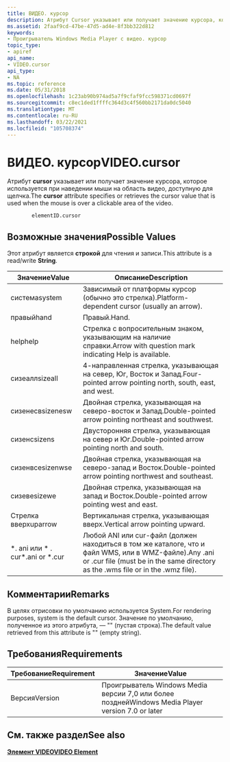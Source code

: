 ```yaml
---
title: ВИДЕО. курсор
description: Атрибут Cursor указывает или получает значение курсора, которое используется при наведении мыши на область видео, доступную для щелчка.
ms.assetid: 2faaf9cd-47be-47d5-ad4e-8f3bb322d812
keywords:
- Проигрыватель Windows Media Player с видео. курсор
topic_type:
- apiref
api_name:
- VIDEO.cursor
api_type:
- NA
ms.topic: reference
ms.date: 05/31/2018
ms.openlocfilehash: 1c23ab90b974ad5a7f9cfaf9fcc598371cd0697f
ms.sourcegitcommit: c8ec1ded1ffffc364d3c4f560bb2171da0dc5040
ms.translationtype: MT
ms.contentlocale: ru-RU
ms.lasthandoff: 03/22/2021
ms.locfileid: "105708374"
---
```

# <a name="videocursor"></a><span data-ttu-id="0fac8-104">ВИДЕО. курсор</span><span class="sxs-lookup"><span data-stu-id="0fac8-104">VIDEO.cursor</span></span>

<span data-ttu-id="0fac8-105">Атрибут **cursor** указывает или получает значение курсора, которое используется при наведении мыши на область видео, доступную для щелчка.</span><span class="sxs-lookup"><span data-stu-id="0fac8-105">The **cursor** attribute specifies or retrieves the cursor value that is used when the mouse is over a clickable area of the video.</span></span>

``` syntax
        elementID.cursor
```

## <a name="possible-values"></a><span data-ttu-id="0fac8-106">Возможные значения</span><span class="sxs-lookup"><span data-stu-id="0fac8-106">Possible Values</span></span>

<span data-ttu-id="0fac8-107">Этот атрибут является **строкой** для чтения и записи.</span><span class="sxs-lookup"><span data-stu-id="0fac8-107">This attribute is a read/write **String**.</span></span>



| <span data-ttu-id="0fac8-108">Значение</span><span class="sxs-lookup"><span data-stu-id="0fac8-108">Value</span></span>            | <span data-ttu-id="0fac8-109">Описание</span><span class="sxs-lookup"><span data-stu-id="0fac8-109">Description</span></span>                                                                                 |
|------------------|---------------------------------------------------------------------------------------------|
| <span data-ttu-id="0fac8-110">система</span><span class="sxs-lookup"><span data-stu-id="0fac8-110">system</span></span>           | <span data-ttu-id="0fac8-111">Зависимый от платформы курсор (обычно это стрелка).</span><span class="sxs-lookup"><span data-stu-id="0fac8-111">Platform-dependent cursor (usually an arrow).</span></span>                                               |
| <span data-ttu-id="0fac8-112">правый</span><span class="sxs-lookup"><span data-stu-id="0fac8-112">hand</span></span>             | <span data-ttu-id="0fac8-113">Правый.</span><span class="sxs-lookup"><span data-stu-id="0fac8-113">Hand.</span></span>                                                                                       |
| <span data-ttu-id="0fac8-114">help</span><span class="sxs-lookup"><span data-stu-id="0fac8-114">help</span></span>             | <span data-ttu-id="0fac8-115">Стрелка с вопросительным знаком, указывающим на наличие справки.</span><span class="sxs-lookup"><span data-stu-id="0fac8-115">Arrow with question mark indicating Help is available.</span></span>                                      |
| <span data-ttu-id="0fac8-116">сизеалл</span><span class="sxs-lookup"><span data-stu-id="0fac8-116">sizeall</span></span>          | <span data-ttu-id="0fac8-117">4-направленная стрелка, указывающая на север, Юг, Восток и Запад.</span><span class="sxs-lookup"><span data-stu-id="0fac8-117">Four-pointed arrow pointing north, south, east, and west.</span></span>                                   |
| <span data-ttu-id="0fac8-118">сизенесв</span><span class="sxs-lookup"><span data-stu-id="0fac8-118">sizenesw</span></span>         | <span data-ttu-id="0fac8-119">Двойная стрелка, указывающая на северо-восток и Запад.</span><span class="sxs-lookup"><span data-stu-id="0fac8-119">Double-pointed arrow pointing northeast and southwest.</span></span>                                      |
| <span data-ttu-id="0fac8-120">сизенс</span><span class="sxs-lookup"><span data-stu-id="0fac8-120">sizens</span></span>           | <span data-ttu-id="0fac8-121">Двусторонняя стрелка, указывающая на север и Юг.</span><span class="sxs-lookup"><span data-stu-id="0fac8-121">Double-pointed arrow pointing north and south.</span></span>                                              |
| <span data-ttu-id="0fac8-122">сизенвсе</span><span class="sxs-lookup"><span data-stu-id="0fac8-122">sizenwse</span></span>         | <span data-ttu-id="0fac8-123">Двойная стрелка, указывающая на северо-запад и Восток.</span><span class="sxs-lookup"><span data-stu-id="0fac8-123">Double-pointed arrow pointing northwest and southeast.</span></span>                                      |
| <span data-ttu-id="0fac8-124">сизеве</span><span class="sxs-lookup"><span data-stu-id="0fac8-124">sizewe</span></span>           | <span data-ttu-id="0fac8-125">Двойная стрелка, указывающая на запад и Восток.</span><span class="sxs-lookup"><span data-stu-id="0fac8-125">Double-pointed arrow pointing west and east.</span></span>                                                |
| <span data-ttu-id="0fac8-126">Стрелка вверх</span><span class="sxs-lookup"><span data-stu-id="0fac8-126">uparrow</span></span>          | <span data-ttu-id="0fac8-127">Вертикальная стрелка, указывающая вверх.</span><span class="sxs-lookup"><span data-stu-id="0fac8-127">Vertical arrow pointing upward.</span></span>                                                             |
| <span data-ttu-id="0fac8-128">\*. ani или \* . cur</span><span class="sxs-lookup"><span data-stu-id="0fac8-128">\*.ani or \*.cur</span></span> | <span data-ttu-id="0fac8-129">Любой ANI или cur-файл (должен находиться в том же каталоге, что и файл WMS, или в WMZ-файле).</span><span class="sxs-lookup"><span data-stu-id="0fac8-129">Any .ani or .cur file (must be in the same directory as the .wms file or in the .wmz file).</span></span> |



 

## <a name="remarks"></a><span data-ttu-id="0fac8-130">Комментарии</span><span class="sxs-lookup"><span data-stu-id="0fac8-130">Remarks</span></span>

<span data-ttu-id="0fac8-131">В целях отрисовки по умолчанию используется System.</span><span class="sxs-lookup"><span data-stu-id="0fac8-131">For rendering purposes, system is the default cursor.</span></span> <span data-ttu-id="0fac8-132">Значение по умолчанию, полученное из этого атрибута, — "" (пустая строка).</span><span class="sxs-lookup"><span data-stu-id="0fac8-132">The default value retrieved from this attribute is "" (empty string).</span></span>

## <a name="requirements"></a><span data-ttu-id="0fac8-133">Требования</span><span class="sxs-lookup"><span data-stu-id="0fac8-133">Requirements</span></span>



| <span data-ttu-id="0fac8-134">Требование</span><span class="sxs-lookup"><span data-stu-id="0fac8-134">Requirement</span></span> | <span data-ttu-id="0fac8-135">Значение</span><span class="sxs-lookup"><span data-stu-id="0fac8-135">Value</span></span> |
|--------------------|------------------------------------------------------|
| <span data-ttu-id="0fac8-136">Версия</span><span class="sxs-lookup"><span data-stu-id="0fac8-136">Version</span></span><br/> | <span data-ttu-id="0fac8-137">Проигрыватель Windows Media версии 7,0 или более поздней</span><span class="sxs-lookup"><span data-stu-id="0fac8-137">Windows Media Player version 7.0 or later</span></span><br/> |



## <a name="see-also"></a><span data-ttu-id="0fac8-138">См. также раздел</span><span class="sxs-lookup"><span data-stu-id="0fac8-138">See also</span></span>

<dl> <dt>

[<span data-ttu-id="0fac8-139">**Элемент VIDEO**</span><span class="sxs-lookup"><span data-stu-id="0fac8-139">**VIDEO Element**</span></span>](video-element.md)
</dt> </dl>

 

 





